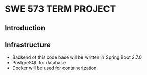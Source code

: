 # SWE 573 TERM PROJECT 

## Introduction

## Infrastructure

- Backend of this code base will be written in Spring Boot 2.7.0
- PostgreSQL for database
- Docker will be used for containerization